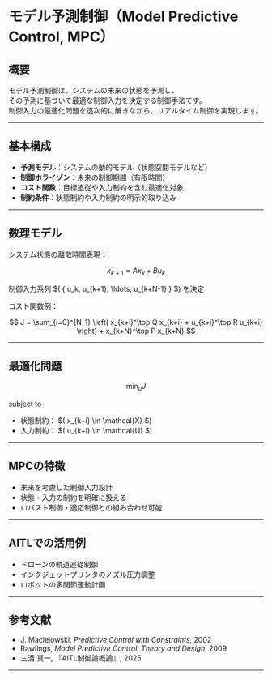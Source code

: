 
# モデル予測制御（Model Predictive Control, MPC）

## 概要

モデル予測制御は、システムの未来の状態を予測し、  
その予測に基づいて最適な制御入力を決定する制御手法です。  
制御入力の最適化問題を逐次的に解きながら、リアルタイム制御を実現します。

---

## 基本構成

- **予測モデル**：システムの動的モデル（状態空間モデルなど）  
- **制御ホライゾン**：未来の制御期間（有限時間）  
- **コスト関数**：目標追従や入力制約を含む最適化対象  
- **制約条件**：状態制約や入力制約の明示的取り込み

---

## 数理モデル

システム状態の離散時間表現：

$$
x_{k+1} = A x_k + B u_k
$$

制御入力系列 $( \{ u_k, u_{k+1}, \ldots, u_{k+N-1} \} $) を決定

コスト関数例：

$$
J = \sum_{i=0}^{N-1} \left( x_{k+i}^\top Q x_{k+i} + u_{k+i}^\top R u_{k+i} \right) + x_{k+N}^\top P x_{k+N}
$$

---

## 最適化問題

$$
\min_{u} J
$$

subject to

- 状態制約： $( x_{k+i} \in \mathcal{X} $)  
- 入力制約： $( u_{k+i} \in \mathcal{U} $)

---

## MPCの特徴

- 未来を考慮した制御入力設計  
- 状態・入力の制約を明確に扱える  
- ロバスト制御・適応制御との組み合わせ可能

---

## AITLでの活用例

- ドローンの軌道追従制御  
- インクジェットプリンタのノズル圧力調整  
- ロボットの多関節運動計画

---

## 参考文献

- J. Maciejowski, *Predictive Control with Constraints*, 2002  
- Rawlings, *Model Predictive Control: Theory and Design*, 2009  
- 三溝 真一, 『AITL制御論概論』, 2025  

---



